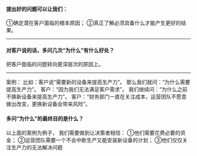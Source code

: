 #### 提出好的问题可以让我们：
①确定潜在客户面临的根本原因；
②真正了解必须具备什么才能产生更好的结果。

***
#### 对客户说的话，多问几次“为什么”有什么好处？
把客户面临的问题转向更深层次的原因上。
***
案例：
比如：客户说“需要新的设备来提高生产力”。
那么我们就问：“为什么需要提高生产力”。
客户：“因为我们无法满足客户需求”。
我们继续问：“为什么之前不换新设备来提高生产力”。
客户：“财务部门一直在关注成本，运营团队不愿意做出改变，更换新设备会带来风险”。

#### 多问“为什么”的最终目的是什么？
以上面的案例为例子，
我们需要做到让决策者相信：
①他们需要花费必要的资金；
②运营团队需要一个不会中断生产又能安装新设备的计划；
③他们仅仅关注生产力的无法解决问题

